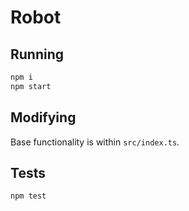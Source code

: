 # Robot

## Running

```bash
npm i
npm start
```

## Modifying

Base functionality is within `src/index.ts`.

## Tests

```bash
npm test
```
